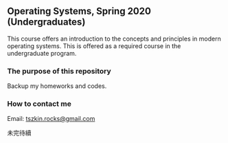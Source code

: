 ## Operating Systems, Spring 2020 (Undergraduates)

This course offers an introduction to the concepts and principles in modern operating systems. This is offered as a required course in the undergraduate program.

### The purpose of this repository

Backup my homeworks and codes.

### How to contact me

Email: tszkin.rocks@gmail.com

未完待續